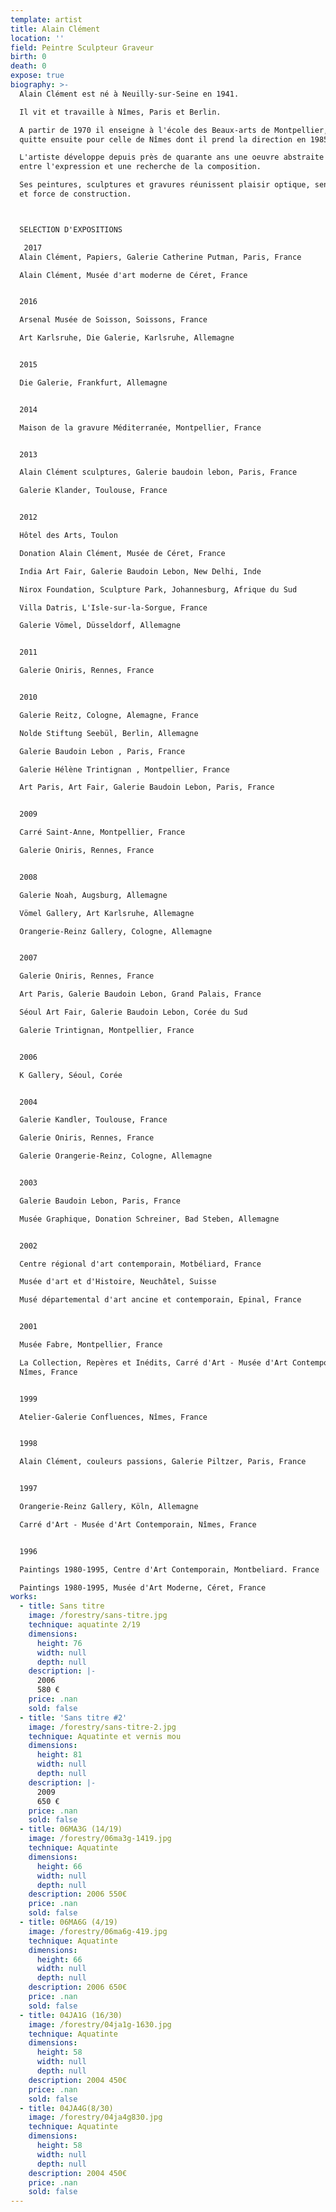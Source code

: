 ```yaml
---
template: artist
title: Alain Clément
location: ''
field: Peintre Sculpteur Graveur
birth: 0
death: 0
expose: true
biography: >-
  Alain Clément est né à Neuilly-sur-Seine en 1941.

  Il vit et travaille à Nîmes, Paris et Berlin.

  A partir de 1970 il enseigne à l'école des Beaux-arts de Montpellier, qu'il
  quitte ensuite pour celle de Nîmes dont il prend la direction en 1985.

  L'artiste développe depuis près de quarante ans une oeuvre abstraite située
  entre l'expression et une recherche de la composition.

  Ses peintures, sculptures et gravures réunissent plaisir optique, sensibilité
  et force de construction.



  SELECTION D'EXPOSITIONS

   2017
  Alain Clément, Papiers, Galerie Catherine Putman, Paris, France

  Alain Clément, Musée d'art moderne de Céret, France


  2016

  Arsenal Musée de Soisson, Soissons, France

  Art Karlsruhe, Die Galerie, Karlsruhe, Allemagne


  2015 

  Die Galerie, Frankfurt, Allemagne


  2014

  Maison de la gravure Méditerranée, Montpellier, France


  2013

  Alain Clément sculptures, Galerie baudoin lebon, Paris, France

  Galerie Klander, Toulouse, France


  2012

  Hôtel des Arts, Toulon

  Donation Alain Clément, Musée de Céret, France

  India Art Fair, Galerie Baudoin Lebon, New Delhi, Inde

  Nirox Foundation, Sculpture Park, Johannesburg, Afrique du Sud

  Villa Datris, L'Isle-sur-la-Sorgue, France

  Galerie Vömel, Düsseldorf, Allemagne


  2011

  Galerie Oniris, Rennes, France


  2010

  Galerie Reitz, Cologne, Alemagne, France

  Nolde Stiftung Seebül, Berlin, Allemagne

  Galerie Baudoin Lebon , Paris, France

  Galerie Hélène Trintignan , Montpellier, France

  Art Paris, Art Fair, Galerie Baudoin Lebon, Paris, France


  2009

  Carré Saint-Anne, Montpellier, France

  Galerie Oniris, Rennes, France


  2008

  Galerie Noah, Augsburg, Allemagne

  Vömel Gallery, Art Karlsruhe, Allemagne

  Orangerie-Reinz Gallery, Cologne, Allemagne


  2007

  Galerie Oniris, Rennes, France

  Art Paris, Galerie Baudoin Lebon, Grand Palais, France

  Séoul Art Fair, Galerie Baudoin Lebon, Corée du Sud

  Galerie Trintignan, Montpellier, France


  2006

  K Gallery, Séoul, Corée


  2004

  Galerie Kandler, Toulouse, France

  Galerie Oniris, Rennes, France

  Galerie Orangerie-Reinz, Cologne, Allemagne


  2003

  Galerie Baudoin Lebon, Paris, France

  Musée Graphique, Donation Schreiner, Bad Steben, Allemagne


  2002

  Centre régional d'art contemporain, Motbéliard, France

  Musée d'art et d'Histoire, Neuchâtel, Suisse

  Musé départemental d'art ancine et contemporain, Epinal, France


  2001

  Musée Fabre, Montpellier, France

  La Collection, Repères et Inédits, Carré d'Art - Musée d'Art Contemporain,
  Nîmes, France


  1999

  Atelier-Galerie Confluences, Nîmes, France


  1998

  Alain Clément, couleurs passions, Galerie Piltzer, Paris, France


  1997

  Orangerie-Reinz Gallery, Köln, Allemagne

  Carré d'Art - Musée d'Art Contemporain, Nîmes, France


  1996

  Paintings 1980-1995, Centre d'Art Contemporain, Montbeliard. France

  Paintings 1980-1995, Musée d'Art Moderne, Céret, France
works:
  - title: Sans titre
    image: /forestry/sans-titre.jpg
    technique: aquatinte 2/19
    dimensions:
      height: 76
      width: null
      depth: null
    description: |-
      2006
      580 €
    price: .nan
    sold: false
  - title: 'Sans titre #2'
    image: /forestry/sans-titre-2.jpg
    technique: Aquatinte et vernis mou
    dimensions:
      height: 81
      width: null
      depth: null
    description: |-
      2009
      650 €
    price: .nan
    sold: false
  - title: 06MA3G (14/19)
    image: /forestry/06ma3g-1419.jpg
    technique: Aquatinte
    dimensions:
      height: 66
      width: null
      depth: null
    description: 2006 550€
    price: .nan
    sold: false
  - title: 06MA6G (4/19)
    image: /forestry/06ma6g-419.jpg
    technique: Aquatinte
    dimensions:
      height: 66
      width: null
      depth: null
    description: 2006 650€
    price: .nan
    sold: false
  - title: 04JA1G (16/30)
    image: /forestry/04ja1g-1630.jpg
    technique: Aquatinte
    dimensions:
      height: 58
      width: null
      depth: null
    description: 2004 450€
    price: .nan
    sold: false
  - title: 04JA4G(8/30)
    image: /forestry/04ja4g830.jpg
    technique: Aquatinte
    dimensions:
      height: 58
      width: null
      depth: null
    description: 2004 450€
    price: .nan
    sold: false
---
```


